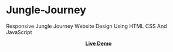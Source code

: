 # Jungle-Journey
Responsive Jungle Journey Website Design Using HTML CSS And JavaScript

<div align = 'center'>
<a href="https://adnan-bhaldar.github.io/Jungle-Journey"><strong>Live Demo</strong></a>
</div>

